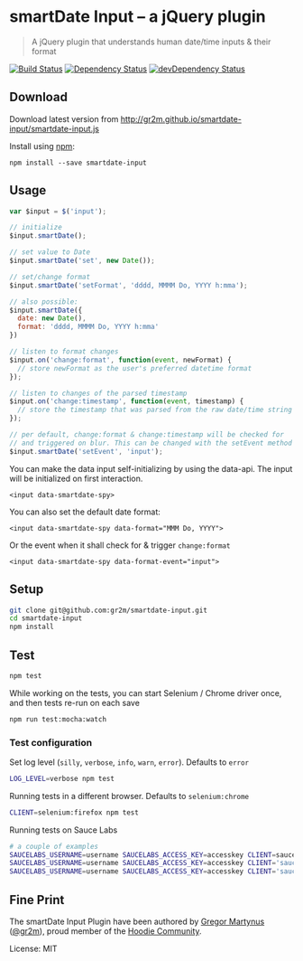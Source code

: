 smartDate Input – a jQuery plugin
=================================

> A jQuery plugin that understands human date/time inputs & their format

[![Build Status](https://travis-ci.org/gr2m/smartdate-input.svg?branch=master)](https://travis-ci.org/gr2m/smartdate-input)
[![Dependency Status](https://david-dm.org/gr2m/smartdate-input.svg)](https://david-dm.org/gr2m/smartdate-input)
[![devDependency Status](https://david-dm.org/gr2m/smartdate-input/dev-status.svg)](https://david-dm.org/gr2m/smartdate-input#info=devDependencies)

Download
--------

Download latest version from http://gr2m.github.io/smartdate-input/smartdate-input.js

Install using [npm](https://www.npmjs.com/):

```
npm install --save smartdate-input
```


Usage
-----

```js
var $input = $('input');

// initialize
$input.smartDate();

// set value to Date
$input.smartDate('set', new Date());

// set/change format
$input.smartDate('setFormat', 'dddd, MMMM Do, YYYY h:mma');

// also possible:
$input.smartDate({
  date: new Date(),
  format: 'dddd, MMMM Do, YYYY h:mma'
})

// listen to format changes
$input.on('change:format', function(event, newFormat) {
  // store newFormat as the user's preferred datetime format
});

// listen to changes of the parsed timestamp
$input.on('change:timestamp', function(event, timestamp) {
  // store the timestamp that was parsed from the raw date/time string
});

// per default, change:format & change:timestamp will be checked for
// and triggered on blur. This can be changed with the setEvent method
$input.smartDate('setEvent', 'input');
```

You can make the data input self-initializing by using the data-api.
The input will be initialized on first interaction.

```
<input data-smartdate-spy>
```

You can also set the default date format:

```
<input data-smartdate-spy data-format="MMM Do, YYYY">
```

Or the event when it shall check for & trigger `change:format`

```
<input data-smartdate-spy data-format-event="input">
```

## Setup

```bash
git clone git@github.com:gr2m/smartdate-input.git
cd smartdate-input
npm install
```

## Test

```bash
npm test
```

While working on the tests, you can start Selenium / Chrome driver
once, and then tests re-run on each save

```bash
npm run test:mocha:watch
```

### Test configuration

Set log level (`silly`, `verbose`, `info`, `warn`, `error`). Defaults to `error`

```bash
LOG_LEVEL=verbose npm test
```


Running tests in a different browser. Defaults to `selenium:chrome`

```bash
CLIENT=selenium:firefox npm test
```

Running tests on Sauce Labs

```bash
# a couple of examples
SAUCELABS_USERNAME=username SAUCELABS_ACCESS_KEY=accesskey CLIENT=saucelabs:chrome npm test
SAUCELABS_USERNAME=username SAUCELABS_ACCESS_KEY=accesskey CLIENT='saucelabs:internet explorer' npm test
SAUCELABS_USERNAME=username SAUCELABS_ACCESS_KEY=accesskey CLIENT='saucelabs:internet explorer:10.0:Windows 8' npm test
```

Fine Print
----------

The smartDate Input Plugin have been authored by
[Gregor Martynus](https://github.com/gr2m) ([@gr2m](https://twitter.com/gr2m)),
proud member of the [Hoodie Community](http://hood.ie/).

License: MIT
